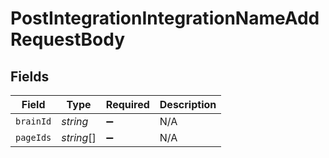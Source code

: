 # PostIntegrationIntegrationNameAddRequestBody


## Fields

| Field              | Type               | Required           | Description        |
| ------------------ | ------------------ | ------------------ | ------------------ |
| `brainId`          | *string*           | :heavy_minus_sign: | N/A                |
| `pageIds`          | *string*[]         | :heavy_minus_sign: | N/A                |